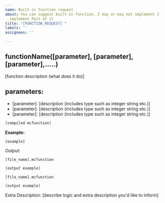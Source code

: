 ```yaml
---
name: Built-in function request
about: You can suggest built-in function, I may or may not implement it, or I might
  implement Part of it
title: "[FUNCTION_REQUEST] "
labels: ''
assignees: ''

---
```


## functionName([parameter], [parameter], [parameter],.....)
[function description (what does it do)]

## parameters:
- [parameter]: [description (includes type such as integer string etc.)]
- [parameter]: [description (includes type such as integer string etc.)]
- [parameter]: [description (includes type such as integer string etc.)]

```elixir
[compiled mcfunction]
```

**Example:**

```javascript
[example]
```

*Output:*

`[file_name].mcfunction`
```elixir
[output example]
```
`[file_name].mcfunction`
```elixir
[output example]
```

Extra Description:
[describe logic and extra description you'd like to inform]
